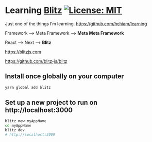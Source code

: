 # Learning [Blitz](https://blitzjs.com/) [![License: MIT](https://img.shields.io/badge/License-MIT-yellow.svg?style=for-the-badge)](https://github.com/hchiam/learning-template/blob/main/LICENSE)

Just one of the things I'm learning. https://github.com/hchiam/learning

Framework --> Meta Framework --> **Meta Meta Framework**

React --> Next --> **Blitz**

https://blitzjs.com

https://github.com/blitz-js/blitz

## Install once globally on your computer

```sh
yarn global add blitz
```

## Set up a new project to run on http://localhost:3000

```sh
blitz new myAppName
cd myAppName
blitz dev
# http://localhost:3000
```
